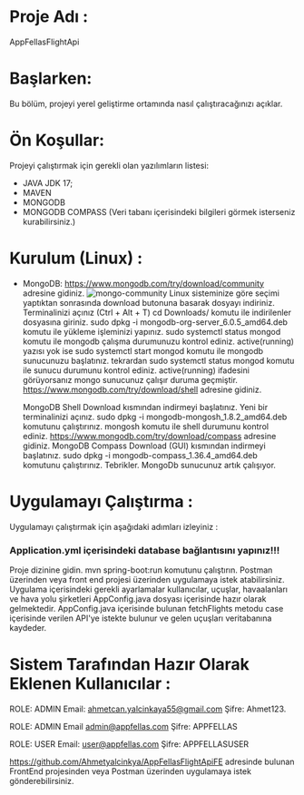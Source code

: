 # Proje Adı : 
AppFellasFlightApi

# Başlarken:
Bu bölüm, projeyi yerel geliştirme ortamında nasıl çalıştıracağınızı açıklar.

# Ön Koşullar: 
Projeyi çalıştırmak için gerekli olan yazılımların listesi:
- JAVA JDK 17;
- MAVEN
- MONGODB
- MONGODB COMPASS (Veri tabanı içerisindeki bilgileri görmek isterseniz kurabilirsiniz.)

# Kurulum (Linux) :
- MongoDB:
  https://www.mongodb.com/try/download/community adresine gidiniz.
  ![mongo-community](https://github.com/user-attachments/assets/c5bc20b6-9a0f-4053-80a2-cf182783305c)
  Linux sisteminize göre seçimi yaptıktan sonrasında download butonuna basarak dosyayı indiriniz.
  Terminalinizi açınız (Ctrl + Alt + T)
  cd Downloads/ komutu ile indirilenler dosyasına giriniz.
  sudo dpkg -i mongodb-org-server_6.0.5_amd64.deb komutu ile yükleme işleminizi yapınız.
  sudo systemctl status mongod komutu ile mongodb çalışma durumunuzu kontrol ediniz.
  active(running) yazısı yok ise
  sudo systemctl start mongod komutu ile mongodb sunucunuzu başlatınız.
  tekrardan sudo systemctl status mongod komutu ile sunucu durumunu kontrol ediniz. active(running) ifadesini görüyorsanız mongo sunucunuz çalışır duruma geçmiştir.
  https://www.mongodb.com/try/download/shell adresine gidiniz.
  
  MongoDB Shell Download kısmından indirmeyi başlatınız.
  Yeni bir terminalinizi açınız.
  sudo dpkg -i mongodb-mongosh_1.8.2_amd64.deb komutunu çalıştırınız.
  mongosh komutu ile shell durumunu kontrol ediniz.
  https://www.mongodb.com/try/download/compass adresine gidiniz.
  MongoDB Compass Download (GUI) kısmından indirmeyi başlatınız.
  sudo dpkg -i mongodb-compass_1.36.4_amd64.deb komutunu çalıştırınız.
  Tebrikler. MongoDb sunucunuz artık çalışıyor.
  
# Uygulamayı Çalıştırma :
Uygulamayı çalıştırmak için aşağıdaki adımları izleyiniz :

### Application.yml içerisindeki database bağlantısını yapınız!!!

Proje dizinine gidin.
mvn spring-boot:run komutunu çalıştırın.
Postman üzerinden veya front end projesi üzerinden uygulamaya istek atabilirsiniz.
Uygulama içerisindeki gerekli ayarlamalar kullanıcılar, uçuşlar, havaalanları ve hava yolu şirketleri AppConfig.java dosyası içerisinde hazır olarak gelmektedir.
AppConfig.java içerisinde bulunan fetchFlights metodu case içerisinde verilen API'ye istekte bulunur ve gelen uçuşları veritabanına kaydeder.

# Sistem Tarafından Hazır Olarak Eklenen Kullanıcılar :
ROLE: ADMIN
Email: ahmetcan.yalcinkaya55@gmail.com
Şifre: Ahmet123.

ROLE: ADMIN
Email admin@appfellas.com
Şifre: APPFELLAS

ROLE: USER
Email: user@appfellas.com
Şifre: APPFELLASUSER


https://github.com/Ahmetyalcinkya/AppFellasFlightApiFE adresinde bulunan FrontEnd projesinden veya Postman üzerinden uygulamaya istek gönderebilirsiniz.










